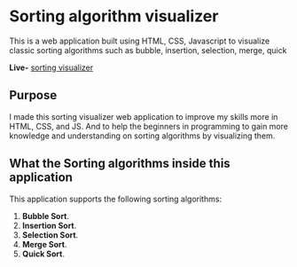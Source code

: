 # Sorting algorithm visualizer

This is a web application built using HTML, CSS, Javascript to visualize classic sorting algorithms such as bubble, insertion, selection, merge, quick 

**Live-** [sorting visualizer](https://sorting-visualiser1.netlify.app/) 


## Purpose

I made this sorting visualizer web application to improve my skills more in
HTML, CSS, and JS. And to help the beginners in programming to gain more knowledge and understanding on sorting algorithms by visualizing them.

## What the Sorting algorithms inside this application

This application supports the following sorting algorithms:

1. **Bubble Sort**.
2. **Insertion Sort**.
3. **Selection Sort**.
4. **Merge Sort**.
5. **Quick Sort**.

